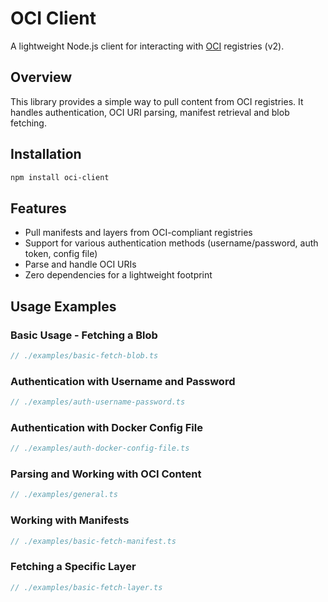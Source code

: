 # OCI Client

A lightweight Node.js client for interacting with [OCI](https://opencontainers.org/) registries (v2).

## Overview

This library provides a simple way to pull content from OCI registries. It handles authentication, OCI URI parsing, manifest retrieval and blob fetching.

## Installation

```bash
npm install oci-client
```

## Features

- Pull manifests and layers from OCI-compliant registries
- Support for various authentication methods (username/password, auth token, config file)
- Parse and handle OCI URIs
- Zero dependencies for a lightweight footprint

## Usage Examples

### Basic Usage - Fetching a Blob

```ts
// ./examples/basic-fetch-blob.ts
```

### Authentication with Username and Password

```ts
// ./examples/auth-username-password.ts
```

### Authentication with Docker Config File

```ts
// ./examples/auth-docker-config-file.ts
```

### Parsing and Working with OCI Content

```ts
// ./examples/general.ts
```

### Working with Manifests

```ts
// ./examples/basic-fetch-manifest.ts
```

### Fetching a Specific Layer

```ts
// ./examples/basic-fetch-layer.ts
```
